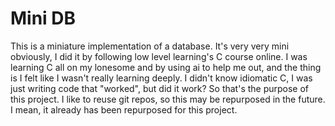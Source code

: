 # Mini DB 

This is a miniature implementation of a database. 
It's very very mini obviously, I did it by following low level learning's 
C course online.  I was learning C all on my lonesome and by using 
ai to help me out, and the thing is I felt like I wasn't really learning 
deeply.  I didn't know idiomatic C, I was just writing code that "worked", 
but did it work? So that's the purpose of this project.  I like to 
reuse git repos, so this may be repurposed in the future. I mean, 
it already has been repurposed for this project. 

